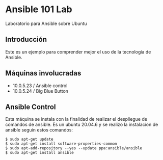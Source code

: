 # Ansible 101 Lab
Laboratorio para Ansible sobre Ubuntu

## Introducción
Este es un ejemplo para comprender mejor el uso de la tecnología de Ansible.

## Máquinas involucradas
 - 10.0.5.23 / Ansible control
 - 10.0.5.24 / Big Blue Button

## Ansible Control
Esta máquina se instala con la finalidad de realizar el despliegue de comandos de ansible.
Es un ubuntu 20.04.6 y se realizo la instalacíon de ansible seguin estos comandos:

```console
$ sudo apt-get update
$ sudo apt-get install software-properties-common
$ sudo apt-add-repository --yes --update ppa:ansible/ansible
$ sudo apt-get install ansible
```